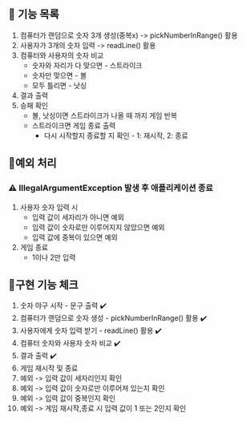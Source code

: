## 🚀 기능 목록
1. 컴퓨터가 랜덤으로 숫자 3개 생성(중복x) -> pickNumberInRange() 활용
2. 사용자가 3개의 숫자 입력 -> readLine() 활용
3. 컴퓨터와 사용자의 숫자 비교 
   * 숫자와 자리가 다 맞으면 - 스트라이크
   * 숫자만 맞으면 - 볼
   * 모두 틀리면 - 낫싱
4. 결과 출력
5. 승패 확인
    * 볼, 낫싱이면 스트라이크가 나올 때 까지 게임 반복
    * 스트라이크면 게임 종료 출력
      * 다시 시작할지 종료할 지 확인 - 1: 재시작, 2: 종료
      
## 🤔예외 처리 
### ⚠️ IllegalArgumentException 발생 후 애플리케이션 종료
1. 사용자 숫자 입력 시
   * 입력 값이 세자리가 아니면 예외
   * 입력 값이 숫자로만 이루어지지 않았으면 예외
   * 입력 값에 중복이 있으면 예외
2. 게임 종료
   * 1이나 2만 입력
     
## 📝구현 기능 체크 
1. 숫자 야구 시작 - 문구 출력 ✔️ 
2. 컴퓨터가 랜덤으로 숫자 생성 - pickNumberInRange() 활용 ✔️
3. 사용자에게 숫자 입력 받기 - readLine() 활용 ✔️
4. 컴퓨터 숫자와 사용자 숫자 비교 ✔️
5. 결과 출력 ✔️
6. 게임 재시작 및 종료
7. 예외 -> 입력 값이 세자리인지 확인
8. 예외 -> 입력 값이 숫자로만 이루어져 있는지 확인
9. 예외 -> 입력 값이 중복인지 확인
10. 예외 -> 게임 재시작,종료 시 입력 값이 1 또는 2인지 확인



